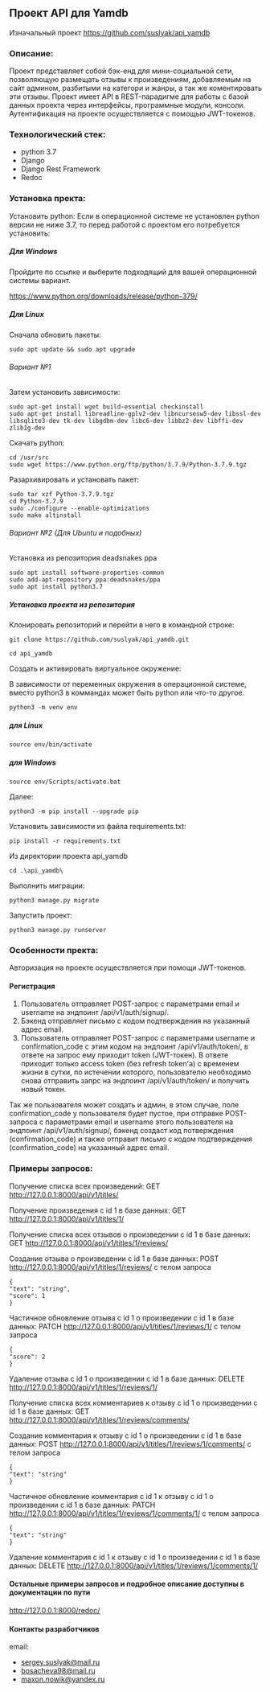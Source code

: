 ## Проект API для Yamdb
Изначальный проект https://github.com/suslyak/api_yamdb
### Описание:

Проект представляет собой бэк-енд для мини-социальной сети, позволяющую размещать отзывы к произведениям, добавляемым на сайт админом, разбитыми на категори и жанры, а так же коментировать эти отзывы. Проект имеет API в REST-парадигме для работы с базой данных проекта через интерфейсы, программные модули, консоли.
Аутентификация на проекте осуществляется с помощью JWT-токенов.

### Технологический стек:
* python 3.7
* Django
* Django Rest Framework
* Redoc

### Установка пректа:
Установить python:
Если в операционной системе не установлен python версии не ниже 3.7, то перед работой с проектом его потребуется установить:
##### Для Windows
Пройдите по ссылке и выберите подходящий для вашей операционной системы вариант.

https://www.python.org/downloads/release/python-379/

##### Для Linux
Сначала обновить пакеты:

```
sudo apt update && sudo apt upgrade
```
###### Вариант №1
Затем установить зависимости:
```
sudo apt-get install wget build-essential checkinstall
sudo apt-get install libreadline-gplv2-dev libncursesw5-dev libssl-dev libsqlite3-dev tk-dev libgdbm-dev libc6-dev libbz2-dev libffi-dev zlib1g-dev
```
Скачать python:
```
cd /usr/src
sudo wget https://www.python.org/ftp/python/3.7.9/Python-3.7.9.tgz
```
Разархивировать и установать пакет:
```
sudo tar xzf Python-3.7.9.tgz
cd Python-3.7.9
sudo ./configure --enable-optimizations
sudo make altinstall
```
###### Вариант №2 (Для Ubuntu и подобных)
Установка из репозитория deadsnakes ppa
```
sudo apt install software-properties-common
sudo add-apt-repository ppa:deadsnakes/ppa
sudo apt install python3.7
```
##### Установка проекта из репозитория
Клонировать репозиторий и перейти в него в командной строке:

```
git clone https://github.com/suslyak/api_yamdb.git
```

```
cd api_yamdb
```

Cоздать и активировать виртуальное окружение:

В зависимости от переменных окружения в операционной системе, вместо python3 в коммандах может быть python или что-то другое.

```
python3 -m venv env
```
##### для Linux

```
source env/bin/activate
```

##### для Windows

```
source env/Scripts/activate.bat
```
Далее:
```
python3 -m pip install --upgrade pip
```

Установить зависимости из файла requirements.txt:

```
pip install -r requirements.txt
```

Из директории проекта api_yamdb
```
cd .\api_yamdb\
```
Выполнить миграции:

```
python3 manage.py migrate
```

Запустить проект:

```
python3 manage.py runserver
```

### Особенности пректа:

Авторизация на проекте осуществляется при помощи JWT-токенов.
#### Регистрация
1. Пользователь отправляет POST-запрос с параметрами email и username на эндпоинт /api/v1/auth/signup/.
2. Бэкенд отправляет письмо с кодом подтверждения на указанный адрес email.
3. Пользователь отправляет POST-запрос с параметрами username и confirmation_code с этим кодом на эндпоинт /api/v1/auth/token/, в ответе на запрос ему приходит token (JWT-токен). В ответе приходит только access token (без refresh token'a) c временем жизни в сутки, по истечении которого, пользователю необходимо снова отправить запрс на эндпоинт /api/v1/auth/token/ и получить новый токен.

Так же пользователя может создать и админ, в этом случае, поле confirmation_code у пользователя будет пустое, при отправке POST-запроса с параметрами email и username этого пользователя на эндпоинт /api/v1/auth/signup/, бэкенд создаст код потверждения (confirmation_code) и также отправит письмо с кодом подтверждения (confirmation_code) на указанный адрес email.

### Примеры запросов:

Получение списка всех произведений:
GET http://127.0.0.1:8000/api/v1/titles/

Получение произведения c id 1 в базе данных:
GET http://127.0.0.1:8000/api/v1/titles/1/

Получение списка всех отзывов о произведении c id 1 в базе данных:
GET http://127.0.0.1:8000/api/v1/titles/1/reviews/

Создание отзыва о произведении c id 1 в базе данных:
POST http://127.0.0.1:8000/api/v1/titles/1/reviews/
с телом запроса 
```
{
"text": "string",
"score": 1
}
```

Частичное обновление отзыва c id 1 о произведении c id 1 в базе данных:
PATCH http://127.0.0.1:8000/api/v1/titles/1/reviews/1/
с телом запроса 
```
{
"score": 2
}
```

Удаление отзыва c id 1 о произведении c id 1 в базе данных:
DELETE http://127.0.0.1:8000/api/v1/titles/1/reviews/1/

Получение списка всех комментариев к отзыву c id 1 о произведении c id 1 в базе данных:
GET http://127.0.0.1:8000/api/v1/titles/1/reviews/comments/

Создание комментария к отзыву c id 1 о произведении c id 1 в базе данных:
POST http://127.0.0.1:8000/api/v1/titles/1/reviews/1/comments/
с телом запроса 
```
{
"text": "string"
}
```

Частичное обновление комментария c id 1 к отзыву c id 1 о произведении c id 1 в базе данных:
PATCH http://127.0.0.1:8000/api/v1/titles/1/reviews/1/comments/1/
с телом запроса 
```
{
"text": "string"
}
```

Удаление комментария c id 1 к отзыву c id 1 о произведении c id 1 в базе данных:
DELETE http://127.0.0.1:8000/api/v1/titles/1/reviews/1/comments/1/

#### Остальные примеры запросов и подробное описание доступны в документации по пути
http://127.0.0.1:8000/redoc/

#### Контакты разработчиков
email: 
* sergey.suslyak@mail.ru
* bosacheva98@mail.ru
* maxon.nowik@yandex.ru
